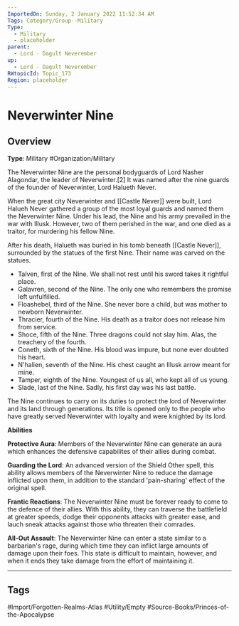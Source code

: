 ```yaml
---
ImportedOn: Sunday, 2 January 2022 11:52:34 AM
Tags: Category/Group--Military
Type:
  - Military
  - placeholder
parent:
  - Lord - Dagult Neverember
up:
  - Lord - Dagult Neverember
RWtopicId: Topic_173
Region: placeholder
---
```

# Neverwinter Nine
## Overview
**Type**: Military
#Organization/Military

The Neverwinter Nine are the personal bodyguards of Lord Nasher Alagondar, the leader of Neverwinter.\[2] It was named after the nine guards of the founder of Neverwinter, Lord Halueth Never.

When the great city Neverwinter and [[Castle Never]] were built, Lord Halueh Never gathered a group of the most loyal guards and named them the Neverwinter Nine. Under his lead, the Nine and his army prevailed in the war with Illusk. However, two of them perished in the war, and one died as a traitor, for murdering his fellow Nine.

After his death, Halueth was buried in his tomb beneath [[Castle Never]], surrounded by the statues of the first Nine. Their name was carved on the statues.

- Talven, first of the Nine. We shall not rest until his sword takes it rightful place.
- Galavren, second of the Nine. The only one who remembers the promise left unfulfilled.
- Floashebel, third of the Nine. She never bore a child, but was mother to newborn Neverwinter.
- Thracier, fourth of the Nine. His death as a traitor does not release him from service.
- Shoce, fifth of the Nine. Three dragons could not slay him. Alas, the treachery of the fourth.
- Coneth, sixth of the Nine. His blood was impure, but none ever doubted his heart.
- N'halien, seventh of the Nine. His chest caught an Illusk arrow meant for mine.
- Tamper, eighth of the Nine. Youngest of us all, who kept all of us young.
- Slade, last of the Nine. Sadly, his first day was his last battle.

The Nine continues to carry on its duties to protect the lord of Neverwinter and its land through generations. Its title is opened only to the people who have greatly served Neverwinter with loyalty and were knighted by its lord.

**Abilities**

**Protective Aura**: Members of the Neverwinter Nine can generate an aura which enhances the defensive capabilites of their allies during combat.

**Guarding the Lord**: An advanced version of the Shield Other spell, this ability allows members of the Neverwinter Nine to reduce the damage inflicted upon them, in addition to the standard 'pain-sharing' effect of the original spell.

**Frantic Reactions**: The Neverwinter Nine must be forever ready to come to the defence of their allies. With this ability, they can traverse the battlefield at greater speeds, dodge their opponents attacks with greater ease, and lauch sneak attacks against those who threaten their comrades.

**All-Out Assault**: The Neverwinter Nine can enter a state similar to a barbarian's rage, during which time they can inflict large amounts of damage upon their foes. This state is difficult to maintain, however, and when it ends they take damage from the effort of maintaining it.


---
## Tags
#Import/Forgotten-Realms-Atlas #Utility/Empty #Source-Books/Princes-of-the-Apocalypse

